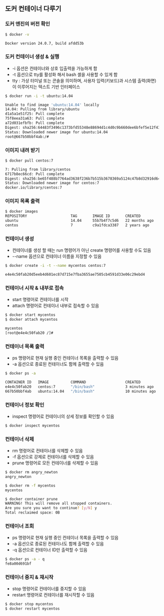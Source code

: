 ## 도커 컨테이너 다루기

### 도커 엔진의 버전 확인
```bash
$ docker -v

Docker version 24.0.7, build afdd53b
```

### 도커 컨테이너 생성 & 실행 
- -i 옵션은 컨테이너와 상호 입출력을 가능하게 함
- -t 옵션으로 tty를 활성화 해서 bash 셸을 사용할 수 있게 함
- tty : 가상 터미널 또는 콘솔을 의미하며, 사용자 입력(키보드)과 시스템 출력(화면)이 이루어지는 텍스트 기반 인터페이스
```bash
$ docker run -i -t ubuntu:14.04

Unable to find image 'ubuntu:14.04' locally
14.04: Pulling from library/ubuntu
d1a5a1e51f25: Pull complete 
75f8eea31a63: Pull complete 
a72d031efbfb: Pull complete 
Digest: sha256:64483f3496c1373bfd55348e88694d1c4d0c9b660dee6bfef5e12f43b9933b30
Status: Downloaded newer image for ubuntu:14.04
root@667b50bbf4ab:/# 
```

### 이미지 내려 받기
```bash
$ docker pull centos:7

7: Pulling from library/centos
6717b8ec66cd: Pull complete 
Digest: sha256:be65f488b7764ad3638f236b7b515b3678369a5124c47b8d32916d6487418ea4
Status: Downloaded newer image for centos:7
docker.io/library/centos:7
```

### 이미지 목록 출력
```bash
$ docker images
REPOSITORY                    TAG       IMAGE ID       CREATED         SIZE
ubuntu                        14.04     55b7b4f7c5d6   22 months ago   187MB
centos                        7         c9a1fdca3387   2 years ago     301MB
```

### 컨테이너 생성
- 컨테이너를 생성 할 때는 run 명령어가 아닌 create 명령어를 사용할 수도 있음
- --name 옵션으로 컨테이너 이름을 지정할 수 있음
```bash
$ docker create -i -t --name mycentos centos:7

e4e4c50fab20d5eeb4d601ec87d715e7fba3655ae7505cb4591d33e06c29ebd4
```

### 컨테이너 시작 & 내부로 접속
- start 명령어로 컨테이너를 시작 
- attach 명령어로 컨테이너 내부로 접속할 수 있음
```bash
$ docker start mycentos
$ docker attach mycentos

mycentos
[root@e4e4c50fab20 /]#
```

### 컨테이너 목록 출력
- ps 명령어로 현재 실행 중인 컨테이너 목록을 출력할 수 있음
- -a 옵션으로 종료된 컨테이너도 함께 출력할 수 있음
```bash
$ docker ps -a

CONTAINER ID   IMAGE          COMMAND                  CREATED          STATUS                        PORTS                    NAMES
e4e4c50fab20   centos:7       "/bin/bash"              3 minutes ago    Exited (127) 23 seconds ago                            mycentos
667b50bbf4ab   ubuntu:14.04   "/bin/bash"              10 minutes ago   Exited (0) 6 minutes ago                               angry_newton
```

### 컨테이너 정보 확인
- inspect 명령어로 컨테이너의 상세 정보를 확인할 수 있음
```bash
$ docker inspect mycentos
```

### 컨테이너 삭제
- rm 명령어로 컨테이너를 삭제할 수 있음
- -f 옵션으로 강제로 컨테이너를 삭제할 수 있음
- prune 명령어로 모든 컨테이너를 삭제할 수 있음
```bash
$ docker rm angry_newton
angry_newton

$ docker rm -f mycentos
mycentos

$ docker container prune 
WARNING! This will remove all stopped containers.
Are you sure you want to continue? [y/N] y
Total reclaimed space: 0B
```

### 컨테이너 조회
- ps 명령어로 현재 실행 중인 컨테이너 목록을 출력할 수 있음
- -a 옵션으로 종료된 컨테이너도 함께 출력할 수 있음
- -q 옵션으로 컨테이너 ID만 출력할 수 있음
```bash
$ docker ps -a - q
fe8a00d691bf
```

### 컨테이너 중지 & 재시작
- stop 명령어로 컨테이너를 중지할 수 있음
- restart 명령어로 컨테이너를 재시작할 수 있음
```bash
$ docker stop mycentos
$ docker restart mycentos
```